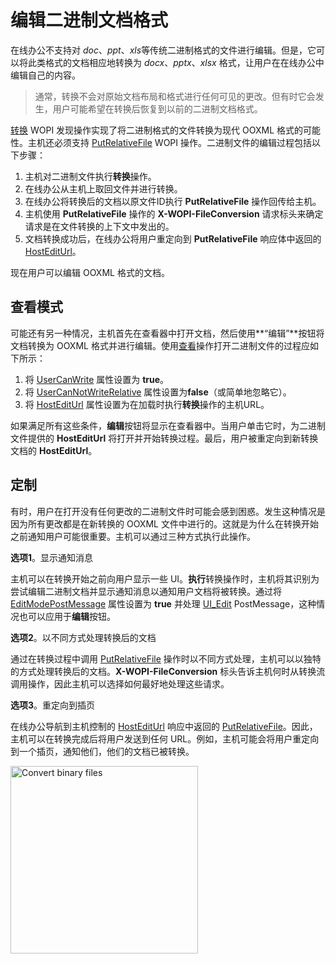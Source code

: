 ﻿---
sidebar_position: -2
---

# 编辑二进制文档格式

在线办公不支持对 *doc*、*ppt*、*xls*等传统二进制格式的文件进行编辑。但是，它可以将此类格式的文档相应地转换为 *docx*、*pptx*、*xlsx* 格式，让用户在在线办公中编辑自己的内容。

> 通常，转换不会对原始文档布局和格式进行任何可见的更改。但有时它会发生，用户可能希望在转换后恢复到以前的二进制文档格式。

[转换](./wopi-discovery.md#wopi-actions) WOPI 发现操作实现了将二进制格式的文件转换为现代 OOXML 格式的可能性。主机还必须支持 [PutRelativeFile](./wopi-rest-api/putrelativefile.md) WOPI 操作。二进制文件的编辑过程包括以下步骤：

1. 主机对二进制文件执行**转换**操作。
2. 在线办公从主机上取回文件并进行转换。
3. 在线办公将转换后的文档以原文件ID执行 **PutRelativeFile** 操作回传给主机。
4. 主机使用 **PutRelativeFile** 操作的 **X-WOPI-FileConversion** 请求标头来确定请求是在文件转换的上下文中发出的。
5. 文档转换成功后，在线办公将用户重定向到 **PutRelativeFile** 响应体中返回的 [HostEditUrl](./wopi-rest-api/checkfileinfo.md#file-url-properties)。

现在用户可以编辑 OOXML 格式的文档。

## 查看模式

可能还有另一种情况，主机首先在查看器中打开文档，然后使用**“编辑”**按钮将文档转换为 OOXML 格式并进行编辑。使用[查看](./wopi-discovery.md#wopi-actions)操作打开二进制文件的过程应如下所示：

1. 将 [UserCanWrite](./wopi-rest-api/checkfileinfo.md#user-permissions-properties) 属性设置为 **true**。
2. 将 [UserCanNotWriteRelative](./wopi-rest-api/checkfileinfo.md#user-permissions-properties) 属性设置为**false**（或简单地忽略它）。
3. 将 [HostEditUrl](./wopi-rest-api/checkfileinfo.md#file-url-properties) 属性设置为在加载时执行**转换**操作的主机URL。

如果满足所有这些条件，**编辑**按钮将显示在查看器中。当用户单击它时，为二进制文件提供的 **HostEditUrl** 将打开并开始转换过程。最后，用户被重定向到新转换文档的 **HostEditUrl**。

## 定制

有时，用户在打开没有任何更改的二进制文件时可能会感到困惑。发生这种情况是因为所有更改都是在新转换的 OOXML 文件中进行的。这就是为什么在转换开始之前通知用户可能很重要。主机可以通过三种方式执行此操作。

**选项1**。显示通知消息

主机可以在转换开始之前向用户显示一些 UI。**执行**转换操作时，主机将其识别为尝试编辑二进制文档并显示通知消息以通知用户文档将被转换。通过将 [EditModePostMessage](./wopi-rest-api/checkfileinfo.md#postmessage-properties) 属性设置为 **true** 并处理 [UI\_Edit](./postmessage.md#ui_edit) PostMessage，这种情况也可以应用于**编辑**按钮。

**选项2**。以不同方式处理转换后的文档

通过在转换过程中调用 [PutRelativeFile](./wopi-rest-api/putrelativefile.md) 操作时以不同方式处理，主机可以以独特的方式处理转换后的文档。**X-WOPI-FileConversion** 标头告诉主机何时从转换流调用操作，因此主机可以选择如何最好地处理这些请求。

**选项3**。重定向到插页

在线办公导航到主机控制的 [HostEditUrl](./wopi-rest-api/checkfileinfo.md#file-url-properties) 响应中返回的 [PutRelativeFile](./wopi-rest-api/putrelativefile.md)。因此，主机可以在转换完成后将用户发送到任何 URL。例如，主机可能会将用户重定向到一个插页，通知他们，他们的文档已被转换。

<img alt="Convert binary files" src="/assets/images/editor/convert-binary-files.jpg" width="300px" />
